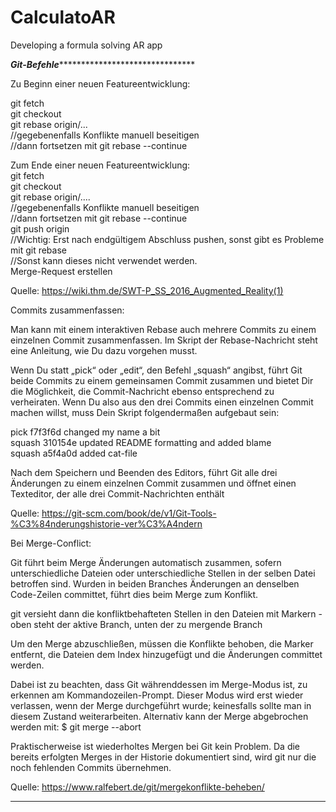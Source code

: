 # CalculatoAR
Developing a formula solving AR app


*************Git-Befehle********************************************

Zu Beginn einer neuen Featureentwicklung:

git fetch  
git checkout <branchname>  
git rebase origin/...  
//gegebenenfalls Konflikte manuell beseitigen  
//dann fortsetzen mit git rebase --continue  

Zum Ende einer neuen Featureentwicklung:  
git fetch  
git checkout <branchname>  
git rebase origin/....  
//gegebenenfalls Konflikte manuell beseitigen  
//dann fortsetzen mit git rebase --continue  
git push origin <branchname>  
//Wichtig: Erst nach endgültigem Abschluss pushen, sonst gibt es Probleme mit git rebase  
//Sonst kann dieses nicht verwendet werden.  
Merge-Request erstellen  
  
 Quelle: https://wiki.thm.de/SWT-P_SS_2016_Augmented_Reality(1)  
 
 Commits zusammenfassen:  
 
 Man kann mit einem interaktiven Rebase auch mehrere Commits zu einem einzelnen Commit zusammenfassen. Im Skript der Rebase-Nachricht steht eine Anleitung, wie Du dazu vorgehen musst.  
 
Wenn Du statt „pick“ oder „edit“, den Befehl „squash“ angibst, führt Git beide Commits zu einem gemeinsamen Commit zusammen und bietet Dir die Möglichkeit, die Commit-Nachricht ebenso entsprechend zu verheiraten. Wenn Du also aus den drei Commits einen einzelnen Commit machen willst, muss Dein Skript folgendermaßen aufgebaut sein:  

pick f7f3f6d changed my name a bit  
squash 310154e updated README formatting and added blame  
squash a5f4a0d added cat-file  

Nach dem Speichern und Beenden des Editors, führt Git alle drei Änderungen zu einem einzelnen Commit zusammen und öffnet einen Texteditor, der alle drei Commit-Nachrichten enthält  

Quelle: https://git-scm.com/book/de/v1/Git-Tools-%C3%84nderungshistorie-ver%C3%A4ndern  
 
 Bei Merge-Conflict:  
 
Git führt beim Merge Änderungen automatisch zusammen, sofern unterschiedliche Dateien oder unterschiedliche Stellen in der selben Datei betroffen sind. Wurden in beiden Branches Änderungen an denselben Code-Zeilen committet, führt dies beim Merge zum Konflikt.  
 
git versieht dann die konfliktbehafteten Stellen in den Dateien mit Markern - oben steht der aktive Branch, unten der zu mergende Branch  

Um den Merge abzuschließen, müssen die Konflikte behoben, die Marker entfernt, die Dateien dem Index hinzugefügt und die Änderungen committet werden.  

Dabei ist zu beachten, dass Git währenddessen im Merge-Modus ist, zu erkennen am Kommandozeilen-Prompt. Dieser Modus wird erst wieder verlassen, wenn der Merge durchgeführt wurde; keinesfalls sollte man in diesem Zustand weiterarbeiten. Alternativ kann der Merge abgebrochen werden mit: $ git merge --abort  

Praktischerweise ist wiederholtes Mergen bei Git kein Problem. Da die bereits erfolgten Merges in der Historie dokumentiert sind, wird git nur die noch fehlenden Commits übernehmen.  

Quelle: https://www.ralfebert.de/git/mergekonflikte-beheben/  
 
 ********************************************************************
 
 
 
